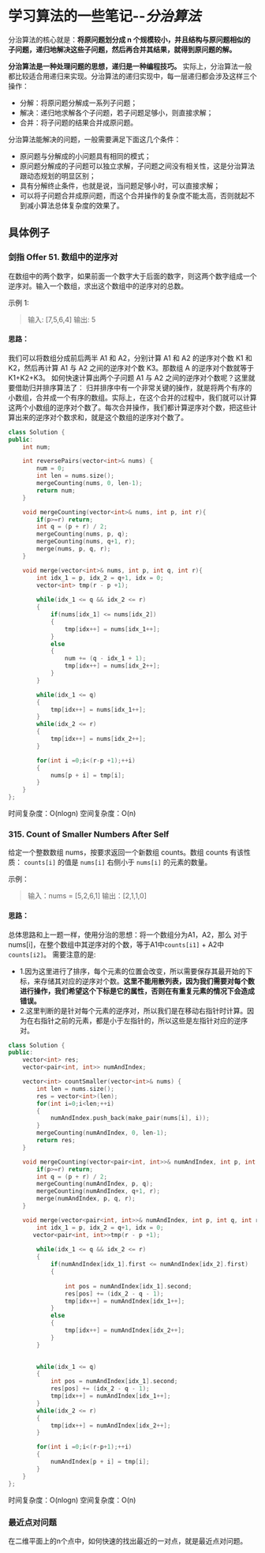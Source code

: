 # 学习算法的一些笔记--*分治算法*

分治算法的核心就是：**将原问题划分成 n 个规模较小，并且结构与原问题相似的子问题，递归地解决这些子问题，然后再合并其结果，就得到原问题的解。**

**分治算法是一种处理问题的思想，递归是一种编程技巧。**
实际上，分治算法一般都比较适合用递归来实现。分治算法的递归实现中，每一层递归都会涉及这样三个操作：
* 分解：将原问题分解成一系列子问题；
* 解决：递归地求解各个子问题，若子问题足够小，则直接求解；
* 合并：将子问题的结果合并成原问题。

分治算法能解决的问题，一般需要满足下面这几个条件：
* 原问题与分解成的小问题具有相同的模式；
* 原问题分解成的子问题可以独立求解，子问题之间没有相关性，这是分治算法跟动态规划的明显区别；
* 具有分解终止条件，也就是说，当问题足够小时，可以直接求解；
* 可以将子问题合并成原问题，而这个合并操作的复杂度不能太高，否则就起不到减小算法总体复杂度的效果了。

## 具体例子
### 剑指 Offer 51. 数组中的逆序对

在数组中的两个数字，如果前面一个数字大于后面的数字，则这两个数字组成一个逆序对。输入一个数组，求出这个数组中的逆序对的总数。

示例 1:
>输入: [7,5,6,4]
输出: 5

#### 思路：
我们可以将数组分成前后两半 A1 和 A2，分别计算 A1 和 A2 的逆序对个数 K1 和 K2，然后再计算 A1 与 A2 之间的逆序对个数 K3。那数组 A 的逆序对个数就等于 K1+K2+K3。
如何快速计算出两个子问题 A1 与 A2 之间的逆序对个数呢？这里就要借助归并排序算法了：
归并排序中有一个非常关键的操作，就是将两个有序的小数组，合并成一个有序的数组。实际上，在这个合并的过程中，我们就可以计算这两个小数组的逆序对个数了。每次合并操作，我们都计算逆序对个数，把这些计算出来的逆序对个数求和，就是这个数组的逆序对个数了。
```cpp
class Solution {
public:
    int num;

    int reversePairs(vector<int>& nums) {
        num = 0;
        int len = nums.size();
        mergeCounting(nums, 0, len-1);
        return num;
    }

    void mergeCounting(vector<int>& nums, int p, int r){
        if(p>=r) return;
        int q = (p + r) / 2;
        mergeCounting(nums, p, q);
        mergeCounting(nums, q+1, r);
        merge(nums, p, q, r);
    }

    void merge(vector<int>& nums, int p, int q, int r){
        int idx_1 = p, idx_2 = q+1, idx = 0;
        vector<int> tmp(r - p +1);
        
        while(idx_1 <= q && idx_2 <= r)
        {
            if(nums[idx_1] <= nums[idx_2])
            {
                tmp[idx++] = nums[idx_1++];
            }
            else
            {
                num += (q - idx_1 + 1);
                tmp[idx++] = nums[idx_2++]; 
            }
        }

        while(idx_1 <= q)
        {
            tmp[idx++] = nums[idx_1++];
        }
        while(idx_2 <= r)
        {
            tmp[idx++] = nums[idx_2++];
        }

        for(int i =0;i<(r-p +1);++i)
        {
            nums[p + i] = tmp[i];
        }
    }
};
```
时间复杂度：O(nlogn)
空间复杂度：O(n)

### 315. Count of Smaller Numbers After Self
给定一个整数数组 nums，按要求返回一个新数组 counts。数组 counts 有该性质： ```counts[i]``` 的值是 ```nums[i]``` 右侧小于 ```nums[i]``` 的元素的数量。

示例：
>输入：nums = [5,2,6,1]
输出：[2,1,1,0] 

#### 思路：
总体思路和上一题一样，使用分治的思想：将一个数组分为A1，A2，那么
对于nums[i]，在整个数组中其逆序对的个数，等于A1中```counts[i1]``` + A2中```counts[i2]```。
需要注意的是:
* 1.因为这里进行了排序，每个元素的位置会改变，所以需要保存其最开始的下标，来存储其对应的逆序对个数。**这里不能用散列表，因为我们需要对每个数进行操作，我们希望这个下标是它的属性，否则在有重复元素的情况下会造成错误。**
* 2.这里判断的是针对每个元素的逆序对，所以我们是在移动右指针时计算。因为在右指针之前的元素，都是小于左指针的，所以这些是左指针对应的逆序对。

```cpp
class Solution {
public:
    vector<int> res;
    vector<pair<int, int>> numAndIndex;

    vector<int> countSmaller(vector<int>& nums) {
        int len = nums.size();
        res = vector<int>(len);
        for(int i=0;i<len;++i)
        {
            numAndIndex.push_back(make_pair(nums[i], i));
        }
        mergeCounting(numAndIndex, 0, len-1);
        return res;
    }

    void mergeCounting(vector<pair<int, int>>& numAndIndex, int p, int r){
        if(p>=r) return;
        int q = (p + r) / 2;
        mergeCounting(numAndIndex, p, q);
        mergeCounting(numAndIndex, q+1, r);
        merge(numAndIndex, p, q, r);
    }

    void merge(vector<pair<int, int>>& numAndIndex, int p, int q, int r){
        int idx_1 = p, idx_2 = q+1, idx = 0;
       vector<pair<int, int>>tmp(r - p +1);
        
        while(idx_1 <= q && idx_2 <= r)
        {
            if(numAndIndex[idx_1].first <= numAndIndex[idx_2].first)
            {
                
                int pos = numAndIndex[idx_1].second;
                res[pos] += (idx_2 - q - 1);
                tmp[idx++] = numAndIndex[idx_1++];
            }
            else
            {
                tmp[idx++] = numAndIndex[idx_2++]; 
            }
        }

        
        while(idx_1 <= q)
        {
            int pos = numAndIndex[idx_1].second;
            res[pos] += (idx_2 - q - 1);
            tmp[idx++] = numAndIndex[idx_1++];
        }
        while(idx_2 <= r)
        {
            tmp[idx++] = numAndIndex[idx_2++]; 
        }

        for(int i =0;i<(r-p+1);++i)
        {
            numAndIndex[p + i] = tmp[i];
        }
    }
};
```
时间复杂度：O(nlogn)
空间复杂度：O(n)

### 最近点对问题
在二维平面上的n个点中，如何快速的找出最近的一对点，就是最近点对问题。